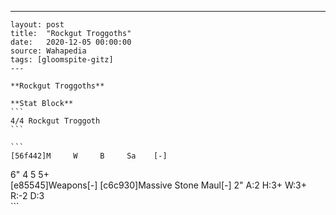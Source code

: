 ---
    layout: post
    title:  "Rockgut Troggoths"
    date:   2020-12-05 00:00:00
    source: Wahapedia
    tags: [gloomspite-gitz]
    ---
    
    **Rockgut Troggoths**
    
    **Stat Block**
    ```
    4/4 Rockgut Troggoth
    ```
    
    ```
    [56f442]M     W     B     Sa    [-]
6"    4     5     5+    
[e85545]Weapons[-]
[c6c930]Massive Stone Maul[-]
2"     A:2    H:3+   W:3+   R:-2   D:3   
    ```
    
    
    